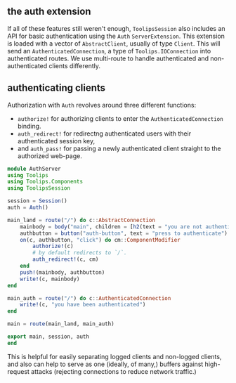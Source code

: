 ## the auth extension
If all of these features still weren't enough, `ToolipsSession` also includes an API for basic authentication using the `Auth` `ServerExtension`. This extension is loaded with a vector of `AbstractClient`, usually of type `Client`. This will send an `AuthenticatedConnection`, a type of `Toolips.IOConnection` into authenticated routes. We use multi-route to handle authenticated and non-authenticated clients differently.
## authenticating clients
Authorization with `Auth` revolves around three different functions:
- `authorize!` for authorizing clients to enter the `AuthenticatedConnection` binding.
- `auth_redirect!` for redirectng authenticated users with their authenticated session key,
- and `auth_pass!` for passing a newly authenticated client straight to the authorized web-page.
```julia
module AuthServer
using Toolips
using Toolips.Components
using ToolipsSession

session = Session()
auth = Auth()

main_land = route("/") do c::AbstractConnection
    mainbody = body("main", children = [h2(text = "you are not authenticated")])
    authbutton = button("auth-button", text = "press to authenticate")
    on(c, authbutton, "click") do cm::ComponentModifier
        authorize!(c)
        # by default redirects to `/`.
        auth_redirect!(c, cm)
    end
    push!(mainbody, authbutton)
    write!(c, mainbody)
end

main_auth = route("/") do c::AuthenticatedConnection
    write!(c, "you have been authenticated")
end

main = route(main_land, main_auth)

export main, session, auth
end
```
This is helpful for easily separating logged clients and non-logged clients, and also can help to serve as one (ideally, of many,) buffers against high-request attacks (rejecting connections to reduce network traffic.)


